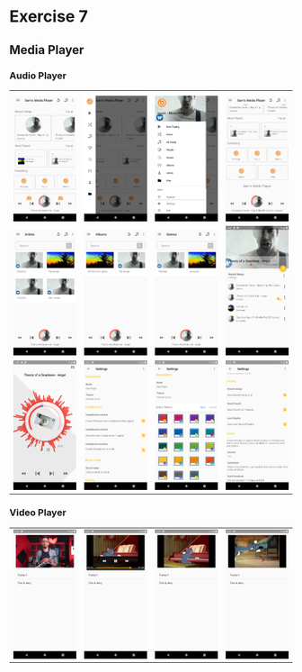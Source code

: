 # Exercise 7
## Media Player

### Audio Player
<table>

  <tr>
        <td><img src="./images/i1.png" width=240 ></td>
        <td><img src="./images/i2.png" width=240 ></td>
        <td><img src="./images/i3.png" width=240 ></td>
        <td><img src="./images/i4.png" width=240 ></td>
  </tr>
  <tr>
        <td><img src="./images/i5.png" width=240 ></td>
        <td><img src="./images/i6.png" width=240 ></td>
        <td><img src="./images/i7.png" width=240 ></td>
        <td><img src="./images/i8.png" width=240 ></td>
  </tr>
  <tr>
        <td><img src="./images/i9.png" width=240 ></td>
        <td><img src="./images/i10.png" width=240 ></td>
        <td><img src="./images/i11.png" width=240 ></td>
        <td><img src="./images/i12.png" width=240 ></td>
  </tr>
</table>

### Video Player
<table>
    <tr>
        <td><img src="./images/v1.png" width=300 ></td>
        <td><img src="./images/v2.png" width=300 ></td>
        <td><img src="./images/v3.png" width=300 ></td>
        <td><img src="./images/v4.png" width=300 ></td>
    </tr>
</table>
